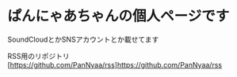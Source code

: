 # ぱんにゃあちゃんの個人ページです
SoundCloudとかSNSアカウントとか載せてます

































































































RSS用のリポジトリ[https://github.com/PanNyaa/rss]https://github.com/PanNyaa/rss
